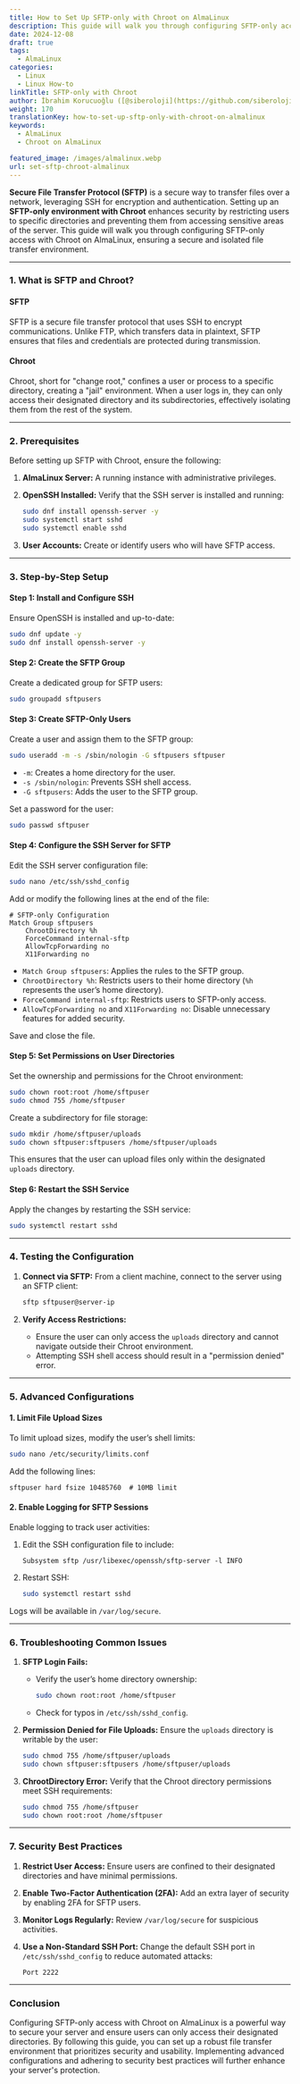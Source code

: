 ```yaml
---
title: How to Set Up SFTP-only with Chroot on AlmaLinux
description: This guide will walk you through configuring SFTP-only access with Chroot on AlmaLinux, ensuring a secure and isolated file transfer environment.
date: 2024-12-08
draft: true
tags:
  - AlmaLinux
categories:
  - Linux
  - Linux How-to
linkTitle: SFTP-only with Chroot
author: İbrahim Korucuoğlu ([@siberoloji](https://github.com/siberoloji))
weight: 170
translationKey: how-to-set-up-sftp-only-with-chroot-on-almalinux
keywords:
  - AlmaLinux
  - Chroot on AlmaLinux

featured_image: /images/almalinux.webp
url: set-sftp-chroot-almalinux
---
```

**Secure File Transfer Protocol (SFTP)** is a secure way to transfer files over a network, leveraging SSH for encryption and authentication. Setting up an **SFTP-only environment with Chroot** enhances security by restricting users to specific directories and preventing them from accessing sensitive areas of the server. This guide will walk you through configuring SFTP-only access with Chroot on AlmaLinux, ensuring a secure and isolated file transfer environment.

---

### **1. What is SFTP and Chroot?**

#### **SFTP**

SFTP is a secure file transfer protocol that uses SSH to encrypt communications. Unlike FTP, which transfers data in plaintext, SFTP ensures that files and credentials are protected during transmission.

#### **Chroot**

Chroot, short for "change root," confines a user or process to a specific directory, creating a "jail" environment. When a user logs in, they can only access their designated directory and its subdirectories, effectively isolating them from the rest of the system.

---

### **2. Prerequisites**

Before setting up SFTP with Chroot, ensure the following:

1. **AlmaLinux Server:** A running instance with administrative privileges.
2. **OpenSSH Installed:** Verify that the SSH server is installed and running:

   ```bash
   sudo dnf install openssh-server -y
   sudo systemctl start sshd
   sudo systemctl enable sshd
   ```

3. **User Accounts:** Create or identify users who will have SFTP access.

---

### **3. Step-by-Step Setup**

#### **Step 1: Install and Configure SSH**

Ensure OpenSSH is installed and up-to-date:

```bash
sudo dnf update -y
sudo dnf install openssh-server -y
```

#### **Step 2: Create the SFTP Group**

Create a dedicated group for SFTP users:

```bash
sudo groupadd sftpusers
```

#### **Step 3: Create SFTP-Only Users**

Create a user and assign them to the SFTP group:

```bash
sudo useradd -m -s /sbin/nologin -G sftpusers sftpuser
```

- `-m`: Creates a home directory for the user.
- `-s /sbin/nologin`: Prevents SSH shell access.
- `-G sftpusers`: Adds the user to the SFTP group.

Set a password for the user:

```bash
sudo passwd sftpuser
```

#### **Step 4: Configure the SSH Server for SFTP**

Edit the SSH server configuration file:

```bash
sudo nano /etc/ssh/sshd_config
```

Add or modify the following lines at the end of the file:

```plaintext
# SFTP-only Configuration
Match Group sftpusers
    ChrootDirectory %h
    ForceCommand internal-sftp
    AllowTcpForwarding no
    X11Forwarding no
```

- `Match Group sftpusers`: Applies the rules to the SFTP group.
- `ChrootDirectory %h`: Restricts users to their home directory (`%h` represents the user’s home directory).
- `ForceCommand internal-sftp`: Restricts users to SFTP-only access.
- `AllowTcpForwarding no` and `X11Forwarding no`: Disable unnecessary features for added security.

Save and close the file.

#### **Step 5: Set Permissions on User Directories**

Set the ownership and permissions for the Chroot environment:

```bash
sudo chown root:root /home/sftpuser
sudo chmod 755 /home/sftpuser
```

Create a subdirectory for file storage:

```bash
sudo mkdir /home/sftpuser/uploads
sudo chown sftpuser:sftpusers /home/sftpuser/uploads
```

This ensures that the user can upload files only within the designated `uploads` directory.

#### **Step 6: Restart the SSH Service**

Apply the changes by restarting the SSH service:

```bash
sudo systemctl restart sshd
```

---

### **4. Testing the Configuration**

1. **Connect via SFTP:**
   From a client machine, connect to the server using an SFTP client:

   ```bash
   sftp sftpuser@server-ip
   ```

2. **Verify Access Restrictions:**
   - Ensure the user can only access the `uploads` directory and cannot navigate outside their Chroot environment.
   - Attempting SSH shell access should result in a "permission denied" error.

---

### **5. Advanced Configurations**

#### **1. Limit File Upload Sizes**

To limit upload sizes, modify the user’s shell limits:

```bash
sudo nano /etc/security/limits.conf
```

Add the following lines:

```plaintext
sftpuser hard fsize 10485760  # 10MB limit
```

#### **2. Enable Logging for SFTP Sessions**

Enable logging to track user activities:

1. Edit the SSH configuration file to include:

   ```plaintext
   Subsystem sftp /usr/libexec/openssh/sftp-server -l INFO
   ```

2. Restart SSH:

   ```bash
   sudo systemctl restart sshd
   ```

Logs will be available in `/var/log/secure`.

---

### **6. Troubleshooting Common Issues**

1. **SFTP Login Fails:**
   - Verify the user’s home directory ownership:

     ```bash
     sudo chown root:root /home/sftpuser
     ```

   - Check for typos in `/etc/ssh/sshd_config`.

2. **Permission Denied for File Uploads:**
   Ensure the `uploads` directory is writable by the user:

   ```bash
   sudo chmod 755 /home/sftpuser/uploads
   sudo chown sftpuser:sftpusers /home/sftpuser/uploads
   ```

3. **ChrootDirectory Error:**
   Verify that the Chroot directory permissions meet SSH requirements:

   ```bash
   sudo chmod 755 /home/sftpuser
   sudo chown root:root /home/sftpuser
   ```

---

### **7. Security Best Practices**

1. **Restrict User Access:**
   Ensure users are confined to their designated directories and have minimal permissions.
2. **Enable Two-Factor Authentication (2FA):**
   Add an extra layer of security by enabling 2FA for SFTP users.
3. **Monitor Logs Regularly:**
   Review `/var/log/secure` for suspicious activities.
4. **Use a Non-Standard SSH Port:**
   Change the default SSH port in `/etc/ssh/sshd_config` to reduce automated attacks:

   ```plaintext
   Port 2222
   ```

---

### **Conclusion**

Configuring SFTP-only access with Chroot on AlmaLinux is a powerful way to secure your server and ensure users can only access their designated directories. By following this guide, you can set up a robust file transfer environment that prioritizes security and usability. Implementing advanced configurations and adhering to security best practices will further enhance your server's protection.
